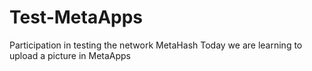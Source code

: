 # Test-MetaApps
Participation in testing the network MetaHash
Today we are learning to upload a picture in MetaApps
